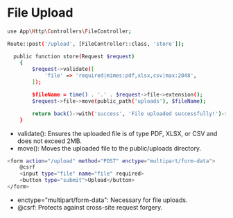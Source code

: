 



# File Upload


```bash
use App\Http\Controllers\FileController;

Route::post('/upload', [FileController::class, 'store']);

```


```bash
  public function store(Request $request)
    {
        $request->validate([
            'file' => 'required|mimes:pdf,xlsx,csv|max:2048',
        ]);

        $fileName = time() . '.' . $request->file->extension();
        $request->file->move(public_path('uploads'), $fileName);

        return back()->with('success', 'File uploaded successfully!')->with('file', $fileName);
    }

```
* validate(): Ensures the uploaded file is of type PDF, XLSX, or CSV and does not exceed 2MB.
* move(): Moves the uploaded file to the public/uploads directory.

```bash
<form action="/upload" method="POST" enctype="multipart/form-data">
    @csrf
    <input type="file" name="file" required>
    <button type="submit">Upload</button>
</form>
```

* enctype="multipart/form-data": Necessary for file uploads.
* @csrf: Protects against cross-site request forgery.